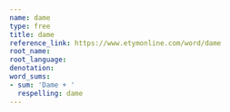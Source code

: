 ```yaml
---
name: dame
type: free
title: dame
reference_link: https://www.etymonline.com/word/dame
root_name: 
root_language: 
denotation: 
word_sums:
- sum: 'Dame + '
  respelling: dame
---
```

